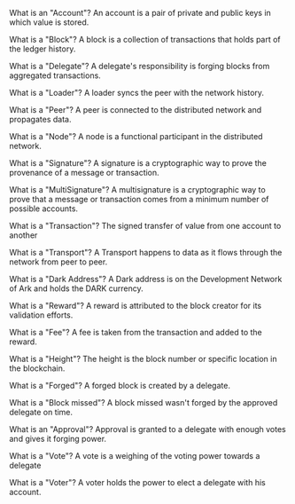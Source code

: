 What is an "Account"?
An account is a pair of private and public keys in which value is stored.

What is a "Block"?
A block is a collection of transactions that holds part of the ledger history.

What is a "Delegate"?
A delegate's responsibility is forging blocks from aggregated transactions.

What is a "Loader"?
A loader syncs the peer with the network history.

What is a "Peer"?
A peer is connected to the distributed network and propagates data.

What is a "Node"?
A node is a functional participant in the distributed network.

What is a "Signature"?
A signature is a cryptographic way to prove the provenance of a message or transaction.

What is a "MultiSignature"?
A multisignature is a cryptographic way to prove that a message or transaction comes from a minimum number of possible accounts.

What is a "Transaction"?
The signed transfer of value from one account to another

What is a "Transport"?
A Transport happens to data as it flows through the network from peer to peer.

What is a "Dark Address"?
A Dark address is on the Development Network of Ark and holds the DARK currency.

What is a "Reward"?
A reward is attributed to the block creator for its validation efforts.

What is a "Fee"?
A fee is taken from the transaction and added to the reward.

What is a "Height"?
The height is the block number or specific location in the blockchain.

What is a "Forged"?
A forged block is created by a delegate.

What is a "Block missed"?
A block missed wasn't forged by the approved delegate on time.

What is an "Approval"?
Approval is granted to a delegate with enough votes and gives it forging power.

What is a "Vote"?
A vote is a weighing of the voting power towards a delegate

What is a "Voter"?
A voter holds the power to elect a delegate with his account.
